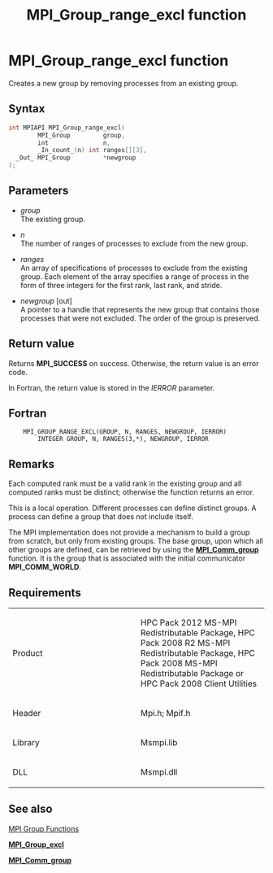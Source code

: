 ﻿---
title: MPI_Group_range_excl function
TOCTitle: MPI_Group_range_excl function
ms:assetid: 635a803a-a5a9-4d1c-a324-602048154f27
ms:mtpsurl: https://msdn.microsoft.com/en-us/library/Dn473402(v=VS.85)
ms:contentKeyID: 59360938
ms.date: 03/28/2018
mtps_version: v=VS.85
f1_keywords:
- MPI_GROUP_RANGE_EXCL
- mpif/MPI_Group_range_excl
- mpi/MPI_GROUP_RANGE_EXCL
dev_langs:
- C++
- C
api_location:
- Msmpi.dll
api_name:
- MPI_Group_range_excl
api_type:
- DLLExport
product:
- Windows
topic_type:
- apiref
- kbSyntax
product_family_name: VS
ROBOTS: INDEX,FOLLOW
---

# MPI\_Group\_range\_excl function

Creates a new group by removing processes from an existing group.

## Syntax

``` c++
int MPIAPI MPI_Group_range_excl(
        MPI_Group         group,
        int               n,
        _In_count_(n) int ranges[][3],
  _Out_ MPI_Group         *newgroup
);
```

## Parameters

  - *group*  
    The existing group.

  - *n*  
    The number of ranges of processes to exclude from the new group.

  - *ranges*  
    An array of specifications of processes to exclude from the existing group. Each element of the array specifies a range of process in the form of three integers for the first rank, last rank, and stride.

  - *newgroup* \[out\]  
    A pointer to a handle that represents the new group that contains those processes that were not excluded. The order of the group is preserved.

## Return value

Returns **MPI\_SUCCESS** on success. Otherwise, the return value is an error code.

In Fortran, the return value is stored in the *IERROR* parameter.

## Fortran

``` FORTRAN
    MPI_GROUP_RANGE_EXCL(GROUP, N, RANGES, NEWGROUP, IERROR)
        INTEGER GROUP, N, RANGES(3,*), NEWGROUP, IERROR
```

## Remarks

Each computed rank must be a valid rank in the existing group and all computed ranks must be distinct; otherwise the function returns an error.

This is a local operation. Different processes can define distinct groups. A process can define a group that does not include itself.

The MPI implementation does not provide a mechanism to build a group from scratch, but only from existing groups. The base group, upon which all other groups are defined, can be retrieved by using the [**MPI\_Comm\_group**](mpi-comm-group-function.md) function. It is the group that is associated with the initial communicator **MPI\_COMM\_WORLD**.

## Requirements

<table>
<colgroup>
<col style="width: 50%" />
<col style="width: 50%" />
</colgroup>
<tbody>
<tr class="odd">
<td><p>Product</p></td>
<td><p>HPC Pack 2012 MS-MPI Redistributable Package, HPC Pack 2008 R2 MS-MPI Redistributable Package, HPC Pack 2008 MS-MPI Redistributable Package or HPC Pack 2008 Client Utilities</p></td>
</tr>
<tr class="even">
<td><p>Header</p></td>
<td>Mpi.h;
Mpif.h</td>
</tr>
<tr class="odd">
<td><p>Library</p></td>
<td>Msmpi.lib</td>
</tr>
<tr class="even">
<td><p>DLL</p></td>
<td>Msmpi.dll</td>
</tr>
</tbody>
</table>


## See also

[MPI Group Functions](mpi-group-functions.md)

[**MPI\_Group\_excl**](mpi-group-excl-function.md)

[**MPI\_Comm\_group**](mpi-comm-group-function.md)


